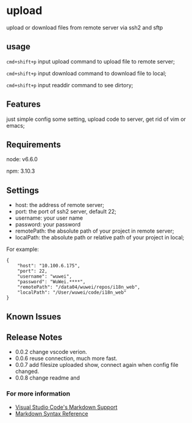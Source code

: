 # upload

upload or download files from remote server via ssh2 and sftp

## usage

`cmd+shift+p` input upload command to upload file to remote server;

`cmd+shift+p` input download command to download file to local;

`cmd+shift+p` input readdir command to see dirtory;

## Features

just simple config some setting, upload code to server, get rid of vim or emacs;

## Requirements

node: v6.6.0

npm: 3.10.3

## Settings

* host: the address of remote server;
* port: the port of ssh2 server, default 22;
* username: your user name
* password: your password
* remotePath: the absolute path of your project in remote server;
* localPath: the absolute path or relative path of your project in local;

For example:

```
{
    "host": "10.100.6.175",
    "port": 22,
    "username": "wuwei",
    "password": "WuWei.****",
    "remotePath": "/data04/wuwei/repos/i18n_web",
    "localPath": "/User/wuwei/code/i18n_web"
}
```

## Known Issues

## Release Notes

* 0.0.2 change vscode verion.
* 0.0.6 reuse connection, much more fast.
* 0.0.7 add filesize uploaded show, connect again when config file changed.
* 0.0.8 change readme and 
### For more information

* [Visual Studio Code's Markdown Support](http://code.visualstudio.com/docs/languages/markdown)
* [Markdown Syntax Reference](https://help.github.com/articles/markdown-basics/)

